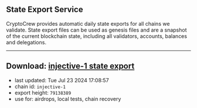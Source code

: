 ## State Export Service
CryptoCrew provides automatic daily state exports for all chains we validate. State export files can be used as genesis files and are a snapshot of the current blockchain state, including all validators, accounts, balances and delegations.

---
**Download: [injective-1 state export](https://dl-eu2.ccvalidators.com/SERVICE/injective/injective-1_export_79138389.json)**
---

- last updated: Tue Jul 23 2024 17:08:57
- chain id: `injective-1`
- export height: `79138389`
- use for: airdrops, local tests, chain recovery
